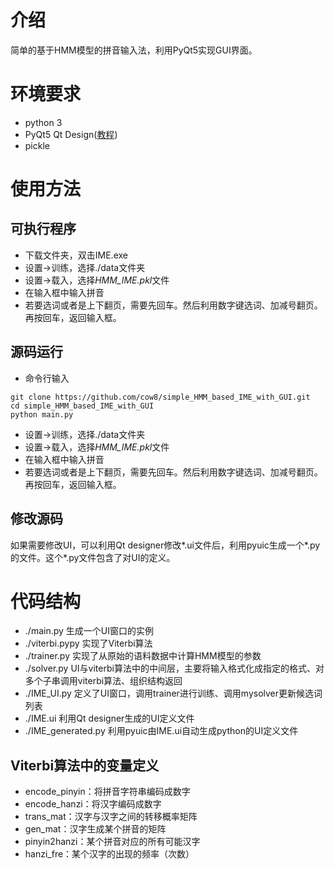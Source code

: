 # 介绍
简单的基于HMM模型的拼音输入法，利用PyQt5实现GUI界面。
# 环境要求
- python 3
- PyQt5 Qt Design([教程](https://www.jianshu.com/p/094928ac0b73))
- pickle

# 使用方法
## 可执行程序
- 下载文件夹，双击IME.exe
- 设置->训练，选择./data文件夹
- 设置->载入，选择*HMM_IME.pkl*文件
- 在输入框中输入拼音
- 若要选词或者是上下翻页，需要先回车。然后利用数字键选词、加减号翻页。再按回车，返回输入框。
## 源码运行
- 命令行输入
```{bash}
git clone https://github.com/cow8/simple_HMM_based_IME_with_GUI.git
cd simple_HMM_based_IME_with_GUI
python main.py
```
- 设置->训练，选择./data文件夹
- 设置->载入，选择*HMM_IME.pkl*文件
- 在输入框中输入拼音
- 若要选词或者是上下翻页，需要先回车。然后利用数字键选词、加减号翻页。再按回车，返回输入框。
## 修改源码
如果需要修改UI，可以利用Qt designer修改*.ui文件后，利用pyuic生成一个*.py的文件。这个*.py文件包含了对UI的定义。

# 代码结构
- ./main.py 生成一个UI窗口的实例
- ./viterbi.pypy 实现了Viterbi算法
- ./trainer.py 实现了从原始的语料数据中计算HMM模型的参数
- ./solver.py UI与viterbi算法中的中间层，主要将输入格式化成指定的格式、对多个子串调用viterbi算法、组织结构返回
- ./IME_UI.py 定义了UI窗口，调用trainer进行训练、调用mysolver更新候选词列表
- ./IME.ui 利用Qt designer生成的UI定义文件
- ./IME_generated.py 利用pyuic由IME.ui自动生成python的UI定义文件

## Viterbi算法中的变量定义
- encode_pinyin：将拼音字符串编码成数字
- encode_hanzi：将汉字编码成数字
- trans_mat：汉字与汉字之间的转移概率矩阵
- gen_mat：汉字生成某个拼音的矩阵
- pinyin2hanzi：某个拼音对应的所有可能汉字
- hanzi_fre：某个汉字的出现的频率（次数）